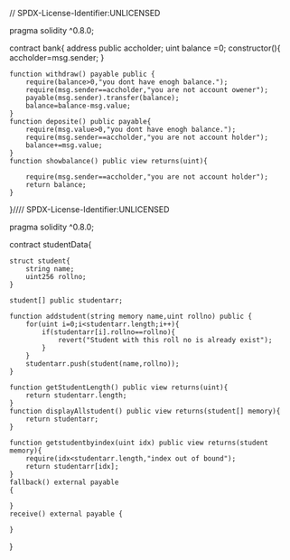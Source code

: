 // SPDX-License-Identifier:UNLICENSED

pragma solidity ^0.8.0;

contract bank{
    address public accholder;
    uint balance =0;
    constructor(){
        accholder=msg.sender;
    }
    
    function withdraw() payable public {
        require(balance>0,"you dont have enogh balance.");
        require(msg.sender==accholder,"you are not account owener");
        payable(msg.sender).transfer(balance);
        balance=balance-msg.value;
    }
    function deposite() public payable{
        require(msg.value>0,"you dont have enogh balance.");
        require(msg.sender==accholder,"you are not account holder");
        balance+=msg.value;
    }
    function showbalance() public view returns(uint){
        
        require(msg.sender==accholder,"you are not account holder");
        return balance;
    }
}//// SPDX-License-Identifier:UNLICENSED

pragma solidity ^0.8.0;

contract studentData{

    struct student{
        string name;
        uint256 rollno;
    }

    student[] public studentarr;

    function addstudent(string memory name,uint rollno) public {
        for(uint i=0;i<studentarr.length;i++){
            if(studentarr[i].rollno==rollno){
                revert("Student with this roll no is already exist");
            }
        }
        studentarr.push(student(name,rollno));
    }

    function getStudentLength() public view returns(uint){
        return studentarr.length;
    }
    function displayAllstudent() public view returns(student[] memory){
        return studentarr;
    }

    function getstudentbyindex(uint idx) public view returns(student memory){
        require(idx<studentarr.length,"index out of bound");
        return studentarr[idx];
    }
    fallback() external payable 
    {

    }
    receive() external payable { 
        
    }
}

